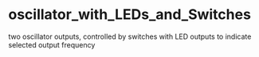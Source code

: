# oscillator_with_LEDs_and_Switches
two oscillator outputs, controlled by switches with  LED outputs to indicate selected output frequency
